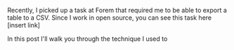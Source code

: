 Recently, I picked up a task at Forem that required me to be able to export a table to a CSV.
Since I work in open source, you can see this task here [insert link]

In this post I'll walk you through the technique I used to 




